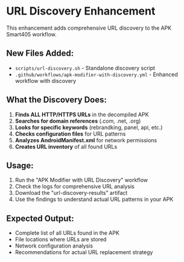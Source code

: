 # URL Discovery Enhancement

This enhancement adds comprehensive URL discovery to the APK Smart405 workflow.

## New Files Added:
- `scripts/url-discovery.sh` - Standalone discovery script
- `.github/workflows/apk-modifier-with-discovery.yml` - Enhanced workflow with discovery

## What the Discovery Does:
1. **Finds ALL HTTP/HTTPS URLs** in the decompiled APK
2. **Searches for domain references** (.com, .net, .org)
3. **Looks for specific keywords** (rebrandking, panel, api, etc.)
4. **Checks configuration files** for URL patterns
5. **Analyzes AndroidManifest.xml** for network permissions
6. **Creates URL inventory** of all found URLs

## Usage:
1. Run the "APK Modifier with URL Discovery" workflow
2. Check the logs for comprehensive URL analysis
3. Download the "url-discovery-results" artifact
4. Use the findings to understand actual URL patterns in your APK

## Expected Output:
- Complete list of all URLs found in the APK
- File locations where URLs are stored
- Network configuration analysis
- Recommendations for actual URL replacement strategy
